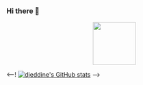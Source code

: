 ### Hi there 👋
<div id="header" align="center">
  <img src="https://media.giphy.com/media/bi6RQ5x3tqoSI/giphy.gif" width="100"/>
</div>

<!--
**djedd1ne/djedd1ne** is a ✨ _special_ ✨ repository because its `README.md` (this file) appears on your GitHub profile.

Here are some ideas to get you started:

- 🔭 I’m currently working on ...
- 🌱 I’m currently learning ...
- 👯 I’m looking to collaborate on ...
- 🤔 I’m looking for help with ...
- 💬 Ask me about ...
- 📫 How to reach me: ...
- 😄 Pronouns: ...
- ⚡ Fun fact: ...
-->
  <--! [![djeddine's GitHub stats](https://github-readme-stats.vercel.app/api?username=djedd1ne)](https://github.com/djedd1ne/github-readme-stats) -->
